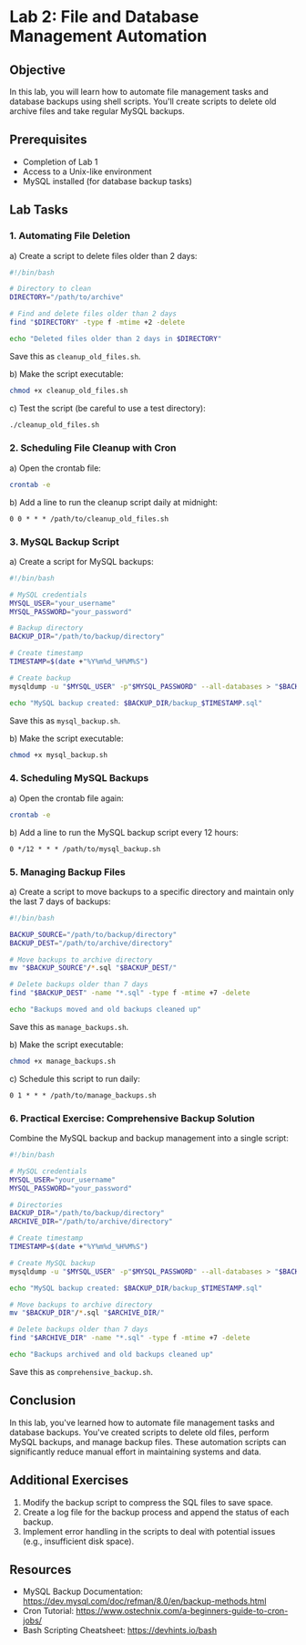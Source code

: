 # Lab 2: File and Database Management Automation

## Objective
In this lab, you will learn how to automate file management tasks and database backups using shell scripts. You'll create scripts to delete old archive files and take regular MySQL backups.

## Prerequisites
- Completion of Lab 1
- Access to a Unix-like environment
- MySQL installed (for database backup tasks)

## Lab Tasks

### 1. Automating File Deletion

a) Create a script to delete files older than 2 days:

```bash
#!/bin/bash

# Directory to clean
DIRECTORY="/path/to/archive"

# Find and delete files older than 2 days
find "$DIRECTORY" -type f -mtime +2 -delete

echo "Deleted files older than 2 days in $DIRECTORY"
```
Save this as `cleanup_old_files.sh`.

b) Make the script executable:
```bash
chmod +x cleanup_old_files.sh
```

c) Test the script (be careful to use a test directory):
```bash
./cleanup_old_files.sh
```

### 2. Scheduling File Cleanup with Cron

a) Open the crontab file:
```bash
crontab -e
```

b) Add a line to run the cleanup script daily at midnight:
```
0 0 * * * /path/to/cleanup_old_files.sh
```

### 3. MySQL Backup Script

a) Create a script for MySQL backups:

```bash
#!/bin/bash

# MySQL credentials
MYSQL_USER="your_username"
MYSQL_PASSWORD="your_password"

# Backup directory
BACKUP_DIR="/path/to/backup/directory"

# Create timestamp
TIMESTAMP=$(date +"%Y%m%d_%H%M%S")

# Create backup
mysqldump -u "$MYSQL_USER" -p"$MYSQL_PASSWORD" --all-databases > "$BACKUP_DIR/backup_$TIMESTAMP.sql"

echo "MySQL backup created: $BACKUP_DIR/backup_$TIMESTAMP.sql"
```
Save this as `mysql_backup.sh`.

b) Make the script executable:
```bash
chmod +x mysql_backup.sh
```

### 4. Scheduling MySQL Backups

a) Open the crontab file again:
```bash
crontab -e
```

b) Add a line to run the MySQL backup script every 12 hours:
```
0 */12 * * * /path/to/mysql_backup.sh
```

### 5. Managing Backup Files

a) Create a script to move backups to a specific directory and maintain only the last 7 days of backups:

```bash
#!/bin/bash

BACKUP_SOURCE="/path/to/backup/directory"
BACKUP_DEST="/path/to/archive/directory"

# Move backups to archive directory
mv "$BACKUP_SOURCE"/*.sql "$BACKUP_DEST/"

# Delete backups older than 7 days
find "$BACKUP_DEST" -name "*.sql" -type f -mtime +7 -delete

echo "Backups moved and old backups cleaned up"
```
Save this as `manage_backups.sh`.

b) Make the script executable:
```bash
chmod +x manage_backups.sh
```

c) Schedule this script to run daily:
```
0 1 * * * /path/to/manage_backups.sh
```

### 6. Practical Exercise: Comprehensive Backup Solution

Combine the MySQL backup and backup management into a single script:

```bash
#!/bin/bash

# MySQL credentials
MYSQL_USER="your_username"
MYSQL_PASSWORD="your_password"

# Directories
BACKUP_DIR="/path/to/backup/directory"
ARCHIVE_DIR="/path/to/archive/directory"

# Create timestamp
TIMESTAMP=$(date +"%Y%m%d_%H%M%S")

# Create MySQL backup
mysqldump -u "$MYSQL_USER" -p"$MYSQL_PASSWORD" --all-databases > "$BACKUP_DIR/backup_$TIMESTAMP.sql"

echo "MySQL backup created: $BACKUP_DIR/backup_$TIMESTAMP.sql"

# Move backups to archive directory
mv "$BACKUP_DIR"/*.sql "$ARCHIVE_DIR/"

# Delete backups older than 7 days
find "$ARCHIVE_DIR" -name "*.sql" -type f -mtime +7 -delete

echo "Backups archived and old backups cleaned up"
```
Save this as `comprehensive_backup.sh`.

## Conclusion

In this lab, you've learned how to automate file management tasks and database backups. You've created scripts to delete old files, perform MySQL backups, and manage backup files. These automation scripts can significantly reduce manual effort in maintaining systems and data.

## Additional Exercises

1. Modify the backup script to compress the SQL files to save space.
2. Create a log file for the backup process and append the status of each backup.
3. Implement error handling in the scripts to deal with potential issues (e.g., insufficient disk space).

## Resources

- MySQL Backup Documentation: https://dev.mysql.com/doc/refman/8.0/en/backup-methods.html
- Cron Tutorial: https://www.ostechnix.com/a-beginners-guide-to-cron-jobs/
- Bash Scripting Cheatsheet: https://devhints.io/bash
